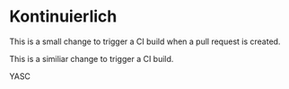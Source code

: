 # Kontinuierlich

This is a small change to trigger a CI build when a pull request is created.

This is a similiar change to trigger a CI build.

YASC
